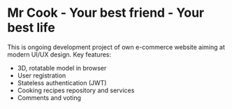 # Mr Cook - Your best friend - Your best life

This is ongoing development project of own e-commerce website aiming at modern UI/UX design.
Key features: 
- 3D, rotatable model in browser
- User registration
- Stateless authentication (JWT)
- Cooking recipes repository and services
- Comments and voting
